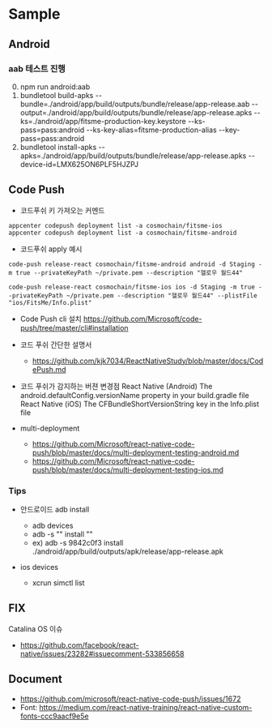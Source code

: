 # Sample

## Android

### aab 테스트 진행

0. npm run android:aab
1. bundletool build-apks --bundle=./android/app/build/outputs/bundle/release/app-release.aab --output=./android/app/build/outputs/bundle/release/app-release.apks --ks=./android/app/fitsme-production-key.keystore --ks-pass=pass:android --ks-key-alias=fitsme-production-alias --key-pass=pass:android
2. bundletool install-apks --apks=./android/app/build/outputs/bundle/release/app-release.apks --device-id=LMX625ON6PLF5HJZPJ

## Code Push

- 코드푸쉬 키 가져오는 커멘드

```
appcenter codepush deployment list -a cosmochain/fitsme-ios
appcenter codepush deployment list -a cosmochain/fitsme-android
```

- 코드푸쉬 apply 예시

```
code-push release-react cosmochain/fitsme-android android -d Staging -m true --privateKeyPath ~/private.pem --description "헬로우 월드44"

code-push release-react cosmochain/fitsme-ios ios -d Staging -m true --privateKeyPath ~/private.pem --description "헬로우 월드44" --plistFile "ios/FitsMe/Info.plist"
```

- Code Push cli 설치 https://github.com/Microsoft/code-push/tree/master/cli#installation
- 코드 푸쉬 간단한 설명서
  - https://github.com/kjk7034/ReactNativeStudy/blob/master/docs/CodePush.md
- 코드 푸쉬가 감지하는 버젼 변경점
  React Native (Android) The android.defaultConfig.versionName property in your build.gradle file
  React Native (iOS) The CFBundleShortVersionString key in the Info.plist file

- multi-deployment
  - https://github.com/Microsoft/react-native-code-push/blob/master/docs/multi-deployment-testing-android.md
  - https://github.com/Microsoft/react-native-code-push/blob/master/docs/multi-deployment-testing-ios.md


### Tips
- 안드로이드 adb install
  - adb devices
  - adb -s "<deviceIDfromlist>" install "<path-to-apk>"
   - ex) adb -s 9842c0f3 install ./android/app/build/outputs/apk/release/app-release.apk

- ios devices
  - xcrun simctl list

## FIX

Catalina OS 이슈
- https://github.com/facebook/react-native/issues/23282#issuecomment-533856658

## Document
- https://github.com/microsoft/react-native-code-push/issues/1672
- Font: https://medium.com/react-native-training/react-native-custom-fonts-ccc9aacf9e5e